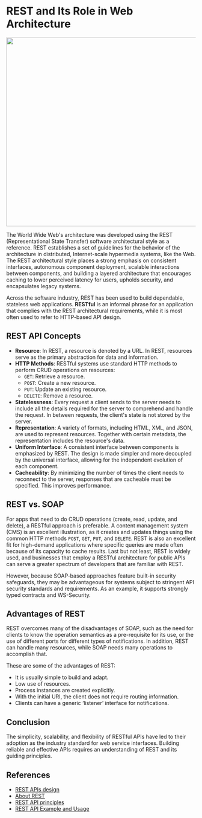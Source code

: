 # REST and Its Role in Web Architecture
<img src="https://nordicapis.com/wp-content/uploads/Web-Service-What-is-REST-API-And-How-Does-it-Work-1024x576.png" width="1000" height="500" />



The World Wide Web's architecture was developed using the REST (Representational State Transfer) software architectural style as a reference. REST establishes a set of guidelines for the behavior of the architecture in distributed, Internet-scale hypermedia systems, like the Web. The REST architectural style places a strong emphasis on consistent interfaces, autonomous component deployment, scalable interactions between components, and building a layered architecture that encourages caching to lower perceived latency for users, upholds security, and encapsulates legacy systems.

Across the software industry, REST has been used to build dependable, stateless web applications. **RESTful** is an informal phrase for an application that complies with the REST architectural requirements, while it is most often used to refer to HTTP-based API design.

## REST API Concepts

- **Resource**: In REST, a resource is denoted by a URL. In REST, resources serve as the primary abstraction for data and information.
- **HTTP Methods**: RESTful systems use standard HTTP methods to perform CRUD operations on resources:
  - `GET`: Retrieve a resource.
  - `POST`: Create a new resource.
  - `PUT`: Update an existing resource.
  - `DELETE`: Remove a resource.
- **Statelessness**: Every request a client sends to the server needs to include all the details required for the server to comprehend and handle the request. In between requests, the client's state is not stored by the server.
- **Representation**: A variety of formats, including HTML, XML, and JSON, are used to represent resources. Together with certain metadata, the representation includes the resource's data.
- **Uniform Interface**: A consistent interface between components is emphasized by REST. The design is made simpler and more decoupled by the universal interface, allowing for the independent evolution of each component.
- **Cacheability**: By minimizing the number of times the client needs to reconnect to the server, responses that are cacheable must be specified. This improves performance.

## REST vs. SOAP

For apps that need to do CRUD operations (create, read, update, and delete), a RESTful approach is preferable. A content management system (CMS) is an excellent illustration, as it creates and updates things using the common HTTP methods `POST`, `GET`, `PUT`, and `DELETE`. REST is also an excellent fit for high-demand applications where specific queries are made often because of its capacity to cache results. Last but not least, REST is widely used, and businesses that employ a RESTful architecture for public APIs can serve a greater spectrum of developers that are familiar with REST.

However, because SOAP-based approaches feature built-in security safeguards, they may be advantageous for systems subject to stringent API security standards and requirements. As an example, it supports strongly typed contracts and WS-Security.

## Advantages of REST

REST overcomes many of the disadvantages of SOAP, such as the need for clients to know the operation semantics as a pre-requisite for its use, or the use of different ports for different types of notifications. In addition, REST can handle many resources, while SOAP needs many operations to accomplish that.

These are some of the advantages of REST:

- It is usually simple to build and adapt.
- Low use of resources.
- Process instances are created explicitly.
- With the initial URI, the client does not require routing information.
- Clients can have a generic ‘listener’ interface for notifications.

## Conclusion

The simplicity, scalability, and flexibility of RESTful APIs have led to their adoption as the industry standard for web service interfaces. Building reliable and effective APIs requires an understanding of REST and its guiding principles.

## References

- [REST APIs design](https://www.altexsoft.com/blog/rest-api-design/)
- [About REST](https://en.wikipedia.org/wiki/REST)
- [REST API principles](https://www.ibm.com/topics/rest-apis#:~:text=IBM-,What%20is%20a%20REST%20API%3F,transfer%20(REST)%20architectural%20style.
)
- [REST API Example and Usage](https://blog.postman.com/rest-api-examples/)
